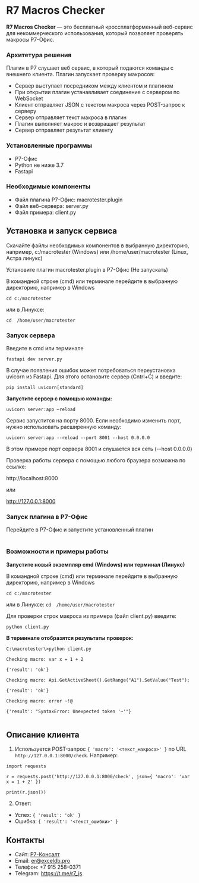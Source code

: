 #  R7  Macros Checker 
**R7  Macros Checker** — это бесплатный кроссплатформенный веб-сервис для некоммерческого использования, который позволяет проверять макросы Р7-Офис.

### Архитетура решения 
 Плагин в Р7 слушает веб сервис, в который подаются команды с внешнего клиента. 
Плагин запускает проверку макросов:  

- Сервер выступает посредником между клиентом и плагином
- При открытии плагин устанавливает соединение с сервером по WebSocket
- Клиент отправляет JSON с текстом макроса через POST-запрос к серверу
- Сервер отправляет текст макроса в плагин
- Плагин выполняет макрос и возвращает результат
- Сервер отправляет результат клиенту
   


###  Установленные программы 

- Р7-Офис
- Python не ниже 3.7 
- Fastapi

### <a name="Необходимые-компоненты"></a>Необходимые компоненты 

- Файл плагина Р7-Офис: macrotester.plugin
- Файл веб-сервера: server.py
- Файл примера: client.py


## <a name="установка-и-запуск-сервиса"></a>Установка и запуск сервиса
Скачайте файлы необходимых компонентов в выбранную директорию, например, c:/macrotester (Windows) или /home/user/macrotester (Linux, Астра линукс)

Установите плагин macrotester.plugin в Р7-Офис (Не запускать)

В командной строке (cmd) или терминале перейдите в выбранную директорию, например в Windows
```
cd c:/macrotester
```
или в Линуксе:
```
cd  /home/user/macrotester
```
### <a name="Start-server"></a>Запуск сервера

Введите в cmd или терминале
```
fastapi dev server.py
```
В случае появления ошибок может потребоваться переустановка uvicorn из Fastapi. Для этого остановите сервер (Cntrl+C) и введите:
```
pip install uvicorn[standard]
```
<b>Запустите сервер с помощью команды:</b>
```
uvicorn server:app –reload
```
Сервис запустится на порту 8000. Если необходимо изменить порт, нужно использовать расширенную команду:
```
uvicorn server:app --reload --port 8001 --host 0.0.0.0
```
В этом примере порт сервера 8001 и слушается вся сеть (--host 0.0.0.0)

Проверка работы сервера с помощью любого браузера возможна по ссылке:

http://localhost:8000

или

http://127.0.0.1:8000


### <a name="Start-server"></a>Запуск плагина в Р7-Офис

Перейдите в Р7-Офис и запустите установленный плагин
<br><br>

### <b><a name="возможности-и-примеры-работы"></a>Возможности и примеры работы

Запустите новый экземпляр cmd (Windows) или терминал (Линукс)

</b>

В командной строке (cmd) или терминале перейдите в выбранную директорию, например в Windows
```
cd c:/macrotester
```
или в Линуксе:
``
cd  /home/user/macrotester
``

Для проверки строк макроса из примера (файл client.py) введите:
```
python client.py
```
<b>В терминале отобразятся результаты проверок:</b>

```
C:\macrotester\>python client.py

Checking macro: var x = 1 + 2

{'result': 'ok'}

Checking macro: Api.GetActiveSheet().GetRange("A1").SetValue("Test");

{'result': 'ok'}

Checking macro: error ~!@

{'result': "SyntaxError: Unexpected token '~'"}


```
## Описание клиента 

 1. Используется  POST-запрос `{ 'macro': '<текст_макроса>' }` по URL `http://127.0.0.1:8000/check`. Например:

```
import requests

r = requests.post('http://127.0.0.1:8000/check', json={ 'macro': 'var x = 1 + 2' })

print(r.json())
```

2. Ответ:
- Успех: `{ 'result': 'ok' }`
- Ошибка: `{ 'result': '<текст_ошибки>' }`

##  Контакты
- Сайт: [Р7-Консалт](https://r7-consult.ru/)
- Email: er@exceldb.pro
- Телефон: +7 915 258-0371
- Telegram: https://t.me/r7_js
